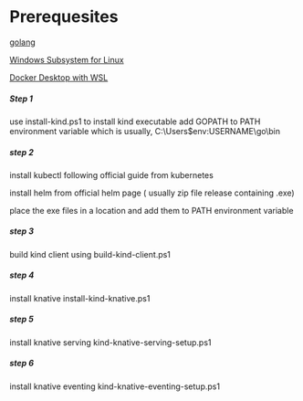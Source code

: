 # Prerequesites

[golang](https://golang.org/dl/)

[Windows Subsystem for Linux](https://docs.microsoft.com/en-us/windows/wsl/install-win10)

[Docker Desktop with WSL](https://docs.docker.com/docker-for-windows/wsl/)


##### Step 1
use install-kind.ps1 to install kind executable
add GOPATH to PATH environment variable which is usually, C:\Users\$env:USERNAME\go\bin
##### step 2
install kubectl following official guide from kubernetes

install helm from official helm page ( usually zip file release containing .exe)

place the exe files in a location and add them to PATH environment variable
##### step 3
build kind client using build-kind-client.ps1
##### step 4
install knative install-kind-knative.ps1
##### step 5
install knative serving kind-knative-serving-setup.ps1
##### step 6
install knative eventing kind-knative-eventing-setup.ps1
